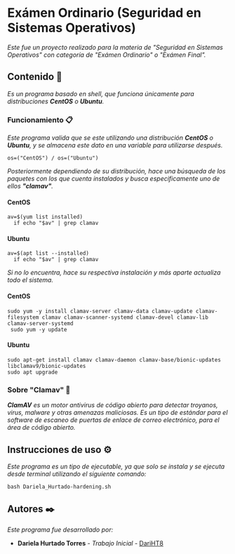 # Exámen Ordinario (Seguridad en Sistemas Operativos)

_Este fue un proyecto realizado para la materia de "Seguridad en Sistemas Operativos" con categoría de "Exámen Ordinario" o "Exámen Final"._

## Contenido 🚀

_Es un programa basado en shell, que funciona únicamente para distribuciones **CentOS** o **Ubuntu**._

### Funcionamiento 📋

_Este programa valida que se este utilizando una distribución **CentOS** o **Ubuntu**, y se almacena este dato en una variable para utilizarse después._

```
os=("CentOS") / os=("Ubuntu")
```

_Posteriormente dependiendo de su distribución, hace una búsqueda de los paquetes con los que cuenta instalados y busca especificamente uno de ellos **"clamav"**._

#### CentOS
```
av=$(yum list installed)
  if echo "$av" | grep clamav 
```

#### Ubuntu
```
av=$(apt list --installed)
  if echo "$av" | grep clamav
```

_Si no lo encuentra, hace su respectiva instalación y más aparte actualiza todo el sistema._

#### CentOS
```
sudo yum -y install clamav-server clamav-data clamav-update clamav-filesystem clamav clamav-scanner-systemd clamav-devel clamav-lib clamav-server-systemd
 sudo yum -y update
```

#### Ubuntu
```
sudo apt-get install clamav clamav-daemon clamav-base/bionic-updates libclamav9/bionic-updates
sudo apt upgrade
```

### Sobre "Clamav" 🔧

_**ClamAV** es un motor antivirus de código abierto para detectar troyanos, virus, malware y otras amenazas maliciosas. Es un tipo de estándar para el software de escaneo de puertas de enlace de correo electrónico, para el área de código abierto._

## Instrucciones de uso ⚙️

_Este programa es un tipo de ejecutable, ya que solo se instala y se ejecuta desde terminal utilizando el siguiente comando:_

```
bash Dariela_Hurtado-hardening.sh
```

## Autores ✒️

_Este programa fue desarrollado por:_

* **Dariela Hurtado Torres** - *Trabajo Inicial* - [DariHT8]([https://github.com/DariHT8])
